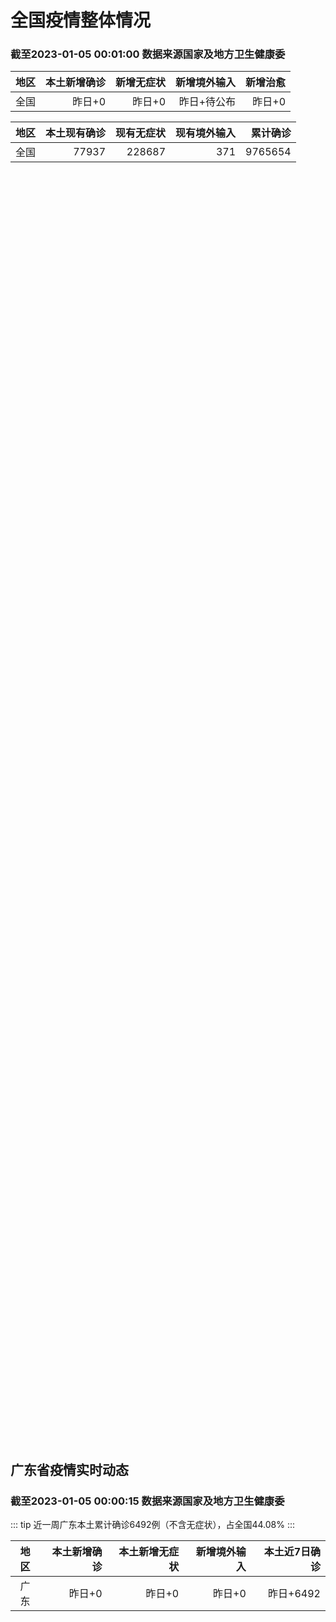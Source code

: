 
# 全国疫情整体情况
### 截至2023-01-05 00:01:00 数据来源国家及地方卫生健康委

|地区|本土新增确诊|新增无症状|新增境外输入|新增治愈|
|:--:|---:|---:|---:|---:|
|全国|昨日+0|昨日+0|昨日+待公布|昨日+0|

|地区|本土现有确诊|现有无症状|现有境外输入|累计确诊|
|:--:|---:|---:|---:|---:|
|全国|77937|228687|371|9765654|

<ChinaMap :dataList="dataList" :title="title"/>

<div id="chinaDayModify" style="width:100%;height:500px;margin-bottom:10px;"></div>
<div id="chinaAddHistoryData" style="width:100%;height:500px;margin-bottom:10px;"></div>
<div id="chinaNowHistoryData" style="width:100%;height:500px;margin-bottom:10px;"></div>
<div id="chinaTotalHistoryData" style="width:100%;height:500px;margin-bottom:10px;"></div>


## 广东省疫情实时动态
### 截至2023-01-05 00:00:15 数据来源国家及地方卫生健康委

::: tip 近一周广东本土累计确诊6492例（不含无症状），占全国44.08%
:::

|地区|本土新增确诊|本土新增无症状|新增境外输入|本土近7日确诊|
|:--:|---:|---:|---:|---:|
|广东|昨日+0|昨日+0|昨日+0|昨日+6492|

<div id="guangdongModify" style="width:100%;height:500px;margin-bottom:10px;"></div>
<div id="guangdongTotalHistory" style="width:100%;height:500px;margin-bottom:10px;"></div>
<div id="guangzhouModifyHistory" style="width:100%;height:500px;margin-bottom:10px;"></div>


<script>
import * as echarts from 'echarts'
export default {
  data(){
    return {
      title: '新增本土确诊',
      dataList: [{name: '台湾', value: 0, addList: []},{name: '香港', value: 0, addList: []},{name: '广东', value: 0, addList: []},{name: '湖北', value: 0, addList: []},{name: '上海', value: 0, addList: []},{name: '吉林', value: 0, addList: []},{name: '四川', value: 0, addList: []},{name: '重庆', value: 0, addList: []},{name: '福建', value: 0, addList: []},{name: '海南', value: 0, addList: []},{name: '河南', value: 0, addList: []},{name: '北京', value: 0, addList: []},{name: '内蒙古', value: 0, addList: []},{name: '云南', value: 0, addList: []},{name: '浙江', value: 0, addList: []},{name: '陕西', value: 0, addList: []},{name: '黑龙江', value: 0, addList: []},{name: '山西', value: 0, addList: []},{name: '山东', value: 0, addList: []},{name: '湖南', value: 0, addList: []},{name: '江苏', value: 0, addList: []},{name: '广西', value: 0, addList: []},{name: '天津', value: 0, addList: []},{name: '辽宁', value: 0, addList: []},{name: '河北', value: 0, addList: []},{name: '澳门', value: 0, addList: []},{name: '新疆', value: 0, addList: []},{name: '江西', value: 0, addList: []},{name: '贵州', value: 0, addList: []},{name: '安徽', value: 0, addList: []},{name: '甘肃', value: 0, addList: []},{name: '西藏', value: 0, addList: []},{name: '青海', value: 0, addList: []},{name: '宁夏', value: 0, addList: []},{name: '南海诸岛', value: 0, addList: []}]
    }
  },
  mounted () {
    const themeObj = {"color":["#2ec7c9","#b6a2de","#5ab1ef","#ffb980","#d87a80","#8d98b3","#e5cf0d","#97b552","#95706d","#dc69aa","#07a2a4","#9a7fd1","#588dd5","#f5994e","#c05050","#59678c","#c9ab00","#7eb00a","#6f5553","#c14089"],"backgroundColor":"rgba(0,0,0,0)","textStyle":{},"title":{"textStyle":{"color":"#008acd"},"subtextStyle":{"color":"#aaaaaa"}},"line":{"itemStyle":{"borderWidth":1},"lineStyle":{"width":2},"symbolSize":3,"symbol":"emptyCircle","smooth":true},"radar":{"itemStyle":{"borderWidth":1},"lineStyle":{"width":2},"symbolSize":3,"symbol":"emptyCircle","smooth":true},"bar":{"itemStyle":{"barBorderWidth":0,"barBorderColor":"#ccc"}},"pie":{"itemStyle":{"borderWidth":0,"borderColor":"#ccc"}},"scatter":{"itemStyle":{"borderWidth":0,"borderColor":"#ccc"}},"boxplot":{"itemStyle":{"borderWidth":0,"borderColor":"#ccc"}},"parallel":{"itemStyle":{"borderWidth":0,"borderColor":"#ccc"}},"sankey":{"itemStyle":{"borderWidth":0,"borderColor":"#ccc"}},"funnel":{"itemStyle":{"borderWidth":0,"borderColor":"#ccc"}},"gauge":{"itemStyle":{"borderWidth":0,"borderColor":"#ccc"}},"candlestick":{"itemStyle":{"color":"#d87a80","color0":"#2ec7c9","borderColor":"#d87a80","borderColor0":"#2ec7c9","borderWidth":1}},"graph":{"itemStyle":{"borderWidth":0,"borderColor":"#ccc"},"lineStyle":{"width":1,"color":"#aaaaaa"},"symbolSize":3,"symbol":"emptyCircle","smooth":true,"color":["#2ec7c9","#b6a2de","#5ab1ef","#ffb980","#d87a80","#8d98b3","#e5cf0d","#97b552","#95706d","#dc69aa","#07a2a4","#9a7fd1","#588dd5","#f5994e","#c05050","#59678c","#c9ab00","#7eb00a","#6f5553","#c14089"],"label":{"color":"#eeeeee"}},"map":{"itemStyle":{"areaColor":"#dddddd","borderColor":"#eeeeee","borderWidth":0.5},"label":{"color":"#d87a80"},"emphasis":{"itemStyle":{"areaColor":"rgba(254,153,78,1)","borderColor":"#444","borderWidth":1},"label":{"color":"rgb(100,0,0)"}}},"geo":{"itemStyle":{"areaColor":"#dddddd","borderColor":"#eeeeee","borderWidth":0.5},"label":{"color":"#d87a80"},"emphasis":{"itemStyle":{"areaColor":"rgba(254,153,78,1)","borderColor":"#444","borderWidth":1},"label":{"color":"rgb(100,0,0)"}}},"categoryAxis":{"axisLine":{"show":true,"lineStyle":{"color":"#008acd"}},"axisTick":{"show":true,"lineStyle":{"color":"#333"}},"axisLabel":{"show":true,"color":"#333"},"splitLine":{"show":false,"lineStyle":{"color":["#eee"]}},"splitArea":{"show":false,"areaStyle":{"color":["rgba(250,250,250,0.3)","rgba(200,200,200,0.3)"]}}},"valueAxis":{"axisLine":{"show":true,"lineStyle":{"color":"#008acd"}},"axisTick":{"show":true,"lineStyle":{"color":"#333"}},"axisLabel":{"show":true,"color":"#333"},"splitLine":{"show":true,"lineStyle":{"color":["#eee"]}},"splitArea":{"show":true,"areaStyle":{"color":["rgba(250,250,250,0.3)","rgba(200,200,200,0.3)"]}}},"logAxis":{"axisLine":{"show":true,"lineStyle":{"color":"#008acd"}},"axisTick":{"show":true,"lineStyle":{"color":"#333"}},"axisLabel":{"show":true,"color":"#333"},"splitLine":{"show":true,"lineStyle":{"color":["#eee"]}},"splitArea":{"show":true,"areaStyle":{"color":["rgba(250,250,250,0.3)","rgba(200,200,200,0.3)"]}}},"timeAxis":{"axisLine":{"show":true,"lineStyle":{"color":"#008acd"}},"axisTick":{"show":true,"lineStyle":{"color":"#333"}},"axisLabel":{"show":true,"color":"#333"},"splitLine":{"show":true,"lineStyle":{"color":["#eee"]}},"splitArea":{"show":false,"areaStyle":{"color":["rgba(250,250,250,0.3)","rgba(200,200,200,0.3)"]}}},"toolbox":{"iconStyle":{"borderColor":"#2ec7c9"},"emphasis":{"iconStyle":{"borderColor":"#18a4a6"}}},"legend":{"textStyle":{"color":"#333333"}},"tooltip":{"axisPointer":{"lineStyle":{"color":"#008acd","width":"1"},"crossStyle":{"color":"#008acd","width":"1"}}},"timeline":{"lineStyle":{"color":"#008acd","width":1},"itemStyle":{"color":"#008acd","borderWidth":1},"controlStyle":{"color":"#008acd","borderColor":"#008acd","borderWidth":0.5},"checkpointStyle":{"color":"#2ec7c9","borderColor":"#2ec7c9"},"label":{"color":"#008acd"},"emphasis":{"itemStyle":{"color":"#a9334c"},"controlStyle":{"color":"#008acd","borderColor":"#008acd","borderWidth":0.5},"label":{"color":"#008acd"}}},"visualMap":{"color":["#5ab1ef","#e0ffff"]},"dataZoom":{"backgroundColor":"rgba(47,69,84,0)","dataBackgroundColor":"#efefff","fillerColor":"rgba(182,162,222,0.2)","handleColor":"#008acd","handleSize":"100%","textStyle":{"color":"#333333"}},"markPoint":{"label":{"color":"#eeeeee"},"emphasis":{"label":{"color":"#eeeeee"}}}}

    echarts.registerTheme('dark', (themeObj))

    this.chartChDay = echarts.init(document.getElementById("chinaDayModify"), "dark")
,this.chartChAdd = echarts.init(document.getElementById("chinaAddHistoryData"), "dark")
,this.chartChNow = echarts.init(document.getElementById("chinaNowHistoryData"), "dark")
,this.chartChTotal = echarts.init(document.getElementById("chinaTotalHistoryData"), "dark")
,this.chartGdMod = echarts.init(document.getElementById("guangdongModify"), "dark")
,this.chartGdTotal = echarts.init(document.getElementById("guangdongTotalHistory"), "dark")
,this.chartGzMod = echarts.init(document.getElementById("guangzhouModifyHistory"), "dark")


    const option_gd_mod = {
      title: {
        text: '广东疫情新增趋势（人）'
      },
      tooltip: {
        trigger: 'axis',
        axisPointer: {
          type: 'cross',
          label: {
            backgroundColor: '#6a7985'
          }
        }
      },
      legend: {
        top: 20,
        data: [{name: '本土新增确诊',icon: 'rect'}, {name: '本土新增无症状',icon: 'rect'},{name: '新增境外输入',icon: 'rect'}]
      },
      grid: {
        left: '3%',
        right: '4%',
        bottom: '3%',
        containLabel: true
      },
      toolbox: {
        feature: {
          saveAsImage: {}
        }
      },
      xAxis: {
        type: 'category',
        boundaryGap: false,
        data: ["11.27","11.28","11.29","11.30","12.01","12.02","12.03","12.04","12.05","12.06","12.07","12.08","12.09","12.10","12.11","12.12","12.13","12.14","12.15","12.16","12.17","12.18","12.19","12.20","12.21","12.22","12.23","12.24","12.25","12.26","12.27","12.28","12.29","12.30","12.31","01.01","01.02","01.03",]
      },
      yAxis: {
        type: 'value'
      },
      series: [
        {
          name: '本土新增确诊',
          type: 'line',
          areaStyle: {},
          emphasis: {
            focus: 'series'
          },
          data: [1347,1168,1518,1599,1782,1666,1868,1686,2120,1719,1437,1391,1115,735,879,775,1044,857,1065,990,915,846,1075,1171,1325,1599,1737,1384,1182,1976,2233,2239,2400,2766,1784,1555,1829,2917,]
        },
        {
          name: '本土新增无症状',
          type: 'line',
          areaStyle: {},
          emphasis: {
            focus: 'series'
          },
          data: [7761,7725,7236,6315,6010,5053,4785,4816,3421,3200,2713,1989,1819,1791,1468,1264,1817,0,0,0,0,0,0,0,0,0,0,0,0,0,0,0,0,0,0,0,0,0,]
        },
        {
          name: '新增境外输入',
          type: 'line',
          areaStyle: {},
          emphasis: {
            focus: 'series'
          },
          data: [24,19,11,12,16,12,14,17,15,15,14,12,10,27,21,22,5,17,17,13,17,31,36,18,47,41,6,11,5,22,82,4,18,9,31,17,18,2,]
        }
      ]
    };

    const option_gd_total = {
      title: {
        text: '广东疫情概览（人）'
      },
      tooltip: {
        trigger: 'axis',
        axisPointer: {
          type: 'cross',
          label: {
            backgroundColor: '#6a7985'
          }
        }
      },
      legend: {
        top: 20,
        data: [{name: '累计确诊',icon: 'rect'},{name: '累计治愈',icon: 'rect'}]
      },
      grid: {
        left: '3%',
        right: '4%',
        bottom: '3%',
        containLabel: true
      },
      toolbox: {
        feature: {
          saveAsImage: {}
        }
      },
      xAxis: {
        type: 'category',
        boundaryGap: false,
        data: ["11.27","11.28","11.29","11.30","12.01","12.02","12.03","12.04","12.05","12.06","12.07","12.08","12.09","12.10","12.11","12.12","12.13","12.14","12.15","12.16","12.17","12.18","12.19","12.20","12.21","12.22","12.23","12.24","12.25","12.26","12.27","12.28","12.29","12.30","12.31","01.01","01.02","01.03","01.04","01.05","01.06","01.07","01.08","01.09","01.10","01.11","01.12","01.13","01.14","01.15","01.16","01.17","01.18","01.19","01.20","01.21","01.22","01.23","01.24",]
      },
      yAxis: {
        type: 'value'
      },
      series: [
        {
          name: '累计确诊',
          type: 'line',
          areaStyle: {},
          emphasis: {
            focus: 'series'
          },
          data: [32927,34114,35643,37254,38666,40344,42226,43929,46450,48187,49638,51041,52166,52928,53828,54625,55674,56548,57630,58633,59565,60442,61553,62742,64114,65754,67497,68892,70079,72077,74392,76635,79053,79053,80868,82440,84287,84287,84287,84287,84287,84287,84287,84287,84287,84287,84287,84287,84287,84287,84287,84287,84287,84287,84287,84287,84287,84287,84287,]
        },
        {
          name: '累计治愈',
          type: 'line',
          areaStyle: {},
          emphasis: {
            focus: 'series'
          },
          data: [11470,11470,22472,22472,24794,24794,24794,24794,24794,24794,24794,24794,24794,24794,24794,24794,24794,24794,24794,24794,24794,24794,24794,51366,51366,51366,51366,51366,51366,51366,51366,51366,51366,51366,51366,51366,51366,51366,51366,51366,51366,51366,51366,51366,51366,51366,51366,51366,51366,51366,51366,51366,51366,51366,51366,51366,51366,51366,51366,]
        }
      ]
    };

    const option_gz_mod = {
      title: {
        text: '广州疫情新增趋势（人）'
      },
      tooltip: {
        trigger: 'axis',
        axisPointer: {
          type: 'cross',
          label: {
            backgroundColor: '#6a7985'
          }
        }
      },
      legend: {
        top: 20,
        data: [{name: '本土新增确诊',icon: 'rect'},{name: '本土新增无症状',icon: 'rect'}]
      },
      grid: {
        left: '3%',
        right: '4%',
        bottom: '3%',
        containLabel: true
      },
      toolbox: {
        feature: {
          saveAsImage: {}
        }
      },
      xAxis: {
        type: 'category',
        boundaryGap: false,
        data: ["1127","1128","1129","1130","1201","1202","1203","1204","1205","1206","1207","1208","1209","1210","1211","1212","1213","1214","1215","1216","1217","1218","1219","1220","1221","1222","1223","1224","1225","0103",]
      },
      yAxis: {
        type: 'value'
      },
      series: [
        {
          name: '本土新增确诊',
          type: 'line',
          areaStyle: {},
          emphasis: {
            focus: 'series'
          },
          data: [1129,959,1236,1313,1468,1201,1197,1044,1505,1233,1042,968,591,286,432,366,554,370,505,451,403,374,537,564,546,0,0,0,0,0,]
        },
        {
          name: '本土新增无症状',
          type: 'line',
          areaStyle: {},
          emphasis: {
            focus: 'series'
          },
          data: [7166,6993,6454,5629,5185,4096,3771,3663,2262,2090,1640,1005,804,817,599,434,741,0,0,0,0,0,0,0,0,0,0,0,0,0,]
        }
      ]
    };

    const option_ch_day  = {
      series: [
        {
          type: 'treemap',
          data: [
            {
              name: '本土新增确诊昨日+0',
              value: 1,
            },
            {
              name: '新增无症状昨日+0',
              value: 1,
            },
            {
              name: '新增境外输入昨日+待公布',
              value: 1,
            },
            {
              name: '新增治愈昨日+0',
              value: 1,
            },
          ]
        }
      ]
    };

    const option_ch_add = {
      title: {
        text: '新增疫情整体走势'
      },
      tooltip: {
        trigger: 'axis',
        axisPointer: {
          type: 'cross',
          label: {
            backgroundColor: '#6a7985'
          }
        }
      },
      legend: {
        top: 20,
        data: [{name: '本土确诊',icon: 'rect'}, {name: '无症状感染',icon: 'rect'},{name: '新增境外输入',icon: 'rect'}]
      },
      grid: {
        left: '3%',
        right: '4%',
        bottom: '3%',
        containLabel: true
      },
      toolbox: {
        feature: {
          saveAsImage: {}
        }
      },
      xAxis: {
        type: 'category',
        boundaryGap: false,
        data: ["11.25","11.26","11.27","11.28","11.29","11.30","12.01","12.02","12.03","12.04","12.05","12.06","12.07","12.08","12.09","12.10","12.11","12.12","12.13","12.14","12.15","12.16","12.17","12.18","12.19","12.20","12.21","12.22","12.23","12.24","12.25","12.26","12.27","12.28","12.29","12.30","12.31","01.01","01.02","01.03",]
      },
      yAxis: {
        type: 'value'
      },
      series: [
        {
          name: '本土确诊',
          type: 'line',
          areaStyle: {},
          emphasis: {
            focus: 'series'
          },
          data: [3405,3648,3748,3561,4236,4080,4233,3933,4168,4247,4988,4351,4031,3588,3034,2270,2171,2270,2249,1944,2091,2229,2028,1918,2656,3049,2966,3696,4103,2940,2637,4388,5136,5080,5491,7179,5102,4499,4804,7685,]
        },
        {
          name: '无症状感染',
          type: 'line',
          areaStyle: {},
          emphasis: {
            focus: 'series'
          },
          data: [31504,35858,36304,34860,33376,31720,30539,28894,27433,25477,22859,20764,17134,13004,10551,8327,6455,5181,0,0,0,0,0,0,0,0,0,0,0,0,0,0,0,0,0,0,0,0,0,0,]
        },
        {
          name: '新增境外输入',
          type: 'line',
          areaStyle: {},
          emphasis: {
            focus: 'series'
          },
          data: [69,61,74,63,52,70,45,55,45,71,58,58,48,49,48,68,69,45,42,56,66,57,69,77,66,52,64,65,25,43,31,48,95,22,24,25,36,24,29,4,]
        }
      ]
    };

    const option_ch_now = {
      title: {
        text: '现有疫情整体走势'
      },
      tooltip: {
        trigger: 'axis',
        axisPointer: {
          type: 'cross',
          label: {
            backgroundColor: '#6a7985'
          }
        }
      },
      legend: {
        top: 20,
        data: [{name: '本土确诊',icon: 'rect'}, {name: '无症状感染',icon: 'rect'},{name: '新增境外输入',icon: 'rect'}]
      },
      grid: {
        left: '3%',
        right: '4%',
        bottom: '3%',
        containLabel: true
      },
      toolbox: {
        feature: {
          saveAsImage: {}
        }
      },
      xAxis: {
        type: 'category',
        boundaryGap: false,
        data: ["11.25","11.26","11.27","11.28","11.29","11.30","12.01","12.02","12.03","12.04","12.05","12.06","12.07","12.08","12.09","12.10","12.11","12.12","12.13","12.14","12.15","12.16","12.17","12.18","12.19","12.20","12.21","12.22","12.23","12.24","12.25","12.26","12.27","12.28","12.29","12.30","12.31","01.01","01.02","01.03","01.04","01.05","01.06","01.07","01.08","01.09","01.10","01.11","01.12","01.13","01.14","01.15","01.16","01.17","01.18","01.19","01.20","01.21","01.22","01.23","01.24",]
      },
      yAxis: {
        type: 'value'
      },
      series: [
        {
          name: '本土确诊',
          type: 'line',
          areaStyle: {},
          emphasis: {
            focus: 'series'
          },
          data: [28985,30646,32348,33190,34851,36571,38012,38648,39571,40008,41882,42366,42724,42640,41065,38903,37461,35849,34830,34288,34283,33888,34193,34808,35509,36636,37295,38884,41265,43449,45397,48154,51406,54566,57769,61980,65890,69817,73790,77937,77937,77937,77937,77937,77937,77937,77937,77937,77937,77937,77937,77937,77937,77937,77937,77937,77937,77937,77937,77937,77937,]
        },
        {
          name: '无症状感染',
          type: 'line',
          areaStyle: {},
          emphasis: {
            focus: 'series'
          },
          data: [760,764,781,777,765,776,736,710,657,625,599,589,542,518,494,488,507,491,444,412,424,446,460,490,467,475,475,471,434,419,406,396,445,435,421,406,408,404,398,371,371,371,371,371,371,371,371,371,371,371,371,371,371,371,371,371,371,371,371,371,371,]
        },
        {
          name: '新增境外输入',
          type: 'line',
          areaStyle: {},
          emphasis: {
            focus: 'series'
          },
          data: [299495,318626,340796,360424,375154,386771,394333,394150,389264,382512,369357,354890,340392,320318,294934,272508,249168,228687,228687,228687,228687,228687,228687,228687,228687,228687,228687,228687,228687,228687,228687,228687,228687,228687,228687,228687,228687,228687,228687,228687,228687,228687,228687,228687,228687,228687,228687,228687,228687,228687,228687,228687,228687,228687,228687,228687,228687,228687,228687,228687,228687,]
        }
      ]
    };

    const option_ch_total = {
      title: {
        text: '累计疫情整体走势'
      },
      tooltip: {
        trigger: 'axis',
        axisPointer: {
          type: 'cross',
          label: {
            backgroundColor: '#6a7985'
          }
        }
      },
      legend: {
        top: 20,
        data: [{name: '确诊(含港澳台)', con: 'rect'}, {name: '死亡(含港澳台)',icon: 'rect'}]
      },
      grid: {
        left: '3%',
        right: '4%',
        bottom: '3%',
        containLabel: true
      },
      toolbox: {
        feature: {
          saveAsImage: {}
        }
      },
      xAxis: {
        type: 'category',
        boundaryGap: false,
        data: ["11.25","11.26","11.27","11.28","11.29","11.30","12.01","12.02","12.03","12.04","12.05","12.06","12.07","12.08","12.09","12.10","12.11","12.12","12.13","12.14","12.15","12.16","12.17","12.18","12.19","12.20","12.21","12.22","12.23","12.24","12.25","12.26","12.27","12.28","12.29","12.30","12.31","01.01","01.02","01.03","01.04","01.05","01.06","01.07","01.08","01.09","01.10","01.11","01.12","01.13","01.14","01.15","01.16","01.17","01.18","01.19","01.20","01.21","01.22","01.23","01.24",]
      },
      yAxis: {
        type: 'value'
      },
      series: [
        {
          name: '确诊(含港澳台)',
          type: 'line',
          areaStyle: {},
          emphasis: {
            focus: 'series'
          },
          data: [9000592,9018455,9036539,9051741,9074256,9074256,9074256,9074256,9074256,9074256,9190921,9212751,9212751,9212751,9212751,9293435,9293435,9326304,9326304,9326304,9326304,9326304,9326304,9326304,9326304,9326304,9326304,9326304,9558276,9558276,9558276,9558276,9558276,9558276,9558276,9765654,9765654,9765654,9765654,9765654,9765654,9765654,9765654,9765654,9765654,9765654,9765654,9765654,9765654,9765654,9765654,9765654,9765654,9765654,9765654,9765654,9765654,9765654,9765654,9765654,9765654,]
        },
        {
          name: '死亡(含港澳台)',
          type: 'line',
          areaStyle: {},
          emphasis: {
            focus: 'series'
          },
          data: [28939,28939,28939,28939,28939,28939,28939,28939,28939,28939,28939,28939,28939,28939,28939,28939,28939,28939,28939,28939,28939,28939,28939,28939,28939,28939,28939,28939,28939,28939,28939,28939,28939,28939,28939,28939,28939,28939,28939,28939,28939,28939,28939,28939,28939,28939,28939,28939,28939,28939,28939,28939,28939,28939,28939,28939,28939,28939,28939,28939,28939,]
        }
      ]
    };

    this.chartGdMod.setOption(option_gd_mod);
    this.chartGdTotal.setOption(option_gd_total);
    this.chartGzMod.setOption(option_gz_mod);
    this.chartChDay.setOption(option_ch_day);
    this.chartChAdd.setOption(option_ch_add);
    this.chartChNow.setOption(option_ch_now);
    this.chartChTotal.setOption(option_ch_total);

    window.onresize = () => {
      this.chartGdMod.resize()
      this.chartGdTotal.resize()
      this.chartGzMod.resize()
      this.chartChDay.resize()
      this.chartChAdd.resize()
      this.chartChNow.resize()
      this.chartChTotal.resize()
    }
  }
}
</script>

## 广东省各地区疫情情况

::: danger 0个中高风险地区
:::

|地区|本土新增确诊|本土新增无症状|本土近7日确诊|中高风险地区|
|:--:|---:|---:|---:|---:|
|广州|0|0|+3023|0|
|汕头|0|0|+514|0|
|深圳|0|0|+480|0|
|云浮|0|0|+320|0|
|惠州|0|0|+302|0|
|佛山|0|0|+258|0|
|潮州|0|0|+253|0|
|中山|0|0|+210|0|
|珠海|0|0|+207|0|
|阳江|0|0|+195|0|
|湛江|0|0|+139|0|
|茂名|0|0|+120|0|
|江门|0|0|+111|0|
|肇庆|0|0|+69|0|
|梅州|0|0|+62|0|
|韶关|0|0|+61|0|
|汕尾|0|0|+55|0|
|清远|0|0|+43|0|
|东莞|0|0|+35|0|
|河源|0|0|+19|0|
|揭阳|0|0|+16|0|
|未公布来源|0|0|0|0|


## 广东疫情热点动态

  
### 01-23 16:50
::: tip “阳康”后查出肺结节，不用急着做手术！
“我们广东省人民医院现在要求，所有新发现的一些肺结节不能立即做手术，一定要有个观察时间，确认不是感染、不是肺炎引起的，再考虑它是肺癌，不能一发现有结节，就想着是肺癌，就马上要做手术。”撰文 |田栋梁广...

医学界

[阅读全文](https://h5.baike.qq.com/mobile/landing.html?docid=20230123A032NC00&isNews=1&adtag=wxjk.yqssc.yqdt)
:::

### 01-22 11:28
::: tip 重返广州疫情“暴风眼”康鹭片区：在这被转运过也“阳过”，还会回来搞钱｜回家故事2023
记者 | 李科文编辑 | 许悦熊永东在抖音上发了条年夜饭的视频，有虾、海带排骨汤，他写道“大年三十餐桌上一定要有的菜”。他在广州海珠区的城中村康乐村做制衣工人，康乐村和鹭江村相隔不远，是广州著名的“制...

界面新闻

[阅读全文](https://h5.baike.qq.com/mobile/landing.html?docid=20230122A0237300&isNews=1&adtag=wxjk.yqssc.yqdt)
:::

### 01-20 06:04
::: tip 国务院联防联控机制：多方入手降低春运疫情传播风险
【抗疫中我们众志成城55】国务院联防联控机制1月19日就春节期间疫情防控有关情况召开新闻发布会。交通运输部应急办副主任周旻介绍说，今年春运是疫情防控进入新阶段后的第一个春运，客流量大幅回升，当前已进入...

中国青年网

[阅读全文](https://h5.baike.qq.com/mobile/landing.html?docid=20230120A00E4N00&isNews=1&adtag=wxjk.yqssc.yqdt)
:::

### 01-19 09:22
::: tip 广州新冠病毒人群感染率超85％ 疫情进入流行尾期
 中新社广州1月18日电 (王华 吴秋韵)广州市卫生健康委员会18日通报，该市新冠病毒人群感染率超过85%，疫情已进入流行尾期。据介绍，该市流行毒株仍为奥密克戎BA.5.2，暂未在本土感染者中检测出X...

中国新闻网

[阅读全文](https://h5.baike.qq.com/mobile/landing.html?docid=20230118A06H8W00&isNews=1&adtag=wxjk.yqssc.yqdt)
:::

### 01-19 08:54
::: tip 广州春节期间开设215个核酸检测采样点！详细清单
1月18日，记者从广州市卫健委获悉，为满足部分市民核酸检测需求，广州市春节期间（除夕至初六）开设215个便民采样点。广州市卫健委同时公布了核酸采样点地址、服务时间等相关信息，请有核酸检测需求的广大市民...

羊城晚报

[阅读全文](https://h5.baike.qq.com/mobile/landing.html?docid=20230119A011Z900&isNews=1&adtag=wxjk.yqssc.yqdt)
:::

### 01-18 20:46
::: tip 暖心！江门为5000多户困难残疾人送上防疫爱心包
南都讯 记者罗韵姿 近日，江门市各级残联开展“同心抗疫 爱心助残”防疫爱心包物资捐赠活动，为5000多户独居、一户全（多）残、行动不便的残疾人家庭和康复机构学员送上防疫物资和生活物资，全力保障残疾人群...

南方都市报

[阅读全文](https://h5.baike.qq.com/mobile/landing.html?docid=20230118A07P9S00&isNews=1&adtag=wxjk.yqssc.yqdt)
:::

### 01-18 18:44
::: tip 地方新闻精选｜广州人群感染率超过85％ 西安感染高峰已平稳度过
【广东】广州人群感染率超过85%，暂未发现XBB本土感染者据央视新闻客户端报道，1月18日，广州市新闻办召开新闻发布会。广州市卫健委副主任、新闻发言人张屹通报，近期广州新冠病毒感染疫情已进入流行尾期，...

界面新闻

[阅读全文](https://h5.baike.qq.com/mobile/landing.html?docid=20230118A06HEX00&isNews=1&adtag=wxjk.yqssc.yqdt)
:::

### 01-18 14:58
::: tip 广州人群感染率，刚刚披露
广州市1月18日召开春节期间市场供应、保障工作新闻发布会。广州市卫生健康委副主任、新闻发言人张屹通报，从监测情况看, 近期广州新冠病毒感染疫情已进入流行尾期，医疗机构门急诊、发热门诊已基本恢复到正常诊...

环球时报新媒体

[阅读全文](https://h5.baike.qq.com/mobile/landing.html?docid=20230118A041TO00&isNews=1&adtag=wxjk.yqssc.yqdt)
:::

### 01-18 14:22
::: tip 广州新冠病毒感染疫情已进入流行尾期
1月18日，广州市新闻办召开新闻发布会。会上，广州市卫生健康委副主任、新闻发言人张屹通报，近期广州新冠病毒感染疫情已进入流行尾期，医疗机构门急诊、发热门诊已基本恢复到正常诊疗水平。流行毒株仍为奥密克戎...

成都商报红星新闻

[阅读全文](https://h5.baike.qq.com/mobile/landing.html?docid=20230118A03SC900&isNews=1&adtag=wxjk.yqssc.yqdt)
:::

### 01-18 13:13
::: tip 广州：为基层医疗机构发放退烧药 开设215个便民核酸采样点
 南方网讯（记者/李润芳）1月18日，广州召开春节期间市场供应、保障工作新闻发布会。广州市卫健委副主任、新闻发言人张屹在会上介绍，春节期间，广州为基层医疗卫生机构配备了14142个指氧仪和一批制氧机，...

南方新闻网

[阅读全文](https://h5.baike.qq.com/mobile/landing.html?docid=20230118A039Q400&isNews=1&adtag=wxjk.yqssc.yqdt)
:::


## 广州疫情热点动态

  
### 01-23 16:50
::: tip “阳康”后查出肺结节，不用急着做手术！
“我们广东省人民医院现在要求，所有新发现的一些肺结节不能立即做手术，一定要有个观察时间，确认不是感染、不是肺炎引起的，再考虑它是肺癌，不能一发现有结节，就想着是肺癌，就马上要做手术。”撰文 |田栋梁广...

医学界

[阅读全文](https://h5.baike.qq.com/mobile/landing.html?docid=20230123A032NC00&isNews=1&adtag=wxjk.yqssc.yqdt)
:::

### 01-22 11:28
::: tip 重返广州疫情“暴风眼”康鹭片区：在这被转运过也“阳过”，还会回来搞钱｜回家故事2023
记者 | 李科文编辑 | 许悦熊永东在抖音上发了条年夜饭的视频，有虾、海带排骨汤，他写道“大年三十餐桌上一定要有的菜”。他在广州海珠区的城中村康乐村做制衣工人，康乐村和鹭江村相隔不远，是广州著名的“制...

界面新闻

[阅读全文](https://h5.baike.qq.com/mobile/landing.html?docid=20230122A0237300&isNews=1&adtag=wxjk.yqssc.yqdt)
:::

### 01-20 06:04
::: tip 国务院联防联控机制：多方入手降低春运疫情传播风险
【抗疫中我们众志成城55】国务院联防联控机制1月19日就春节期间疫情防控有关情况召开新闻发布会。交通运输部应急办副主任周旻介绍说，今年春运是疫情防控进入新阶段后的第一个春运，客流量大幅回升，当前已进入...

中国青年网

[阅读全文](https://h5.baike.qq.com/mobile/landing.html?docid=20230120A00E4N00&isNews=1&adtag=wxjk.yqssc.yqdt)
:::

### 01-19 09:22
::: tip 广州新冠病毒人群感染率超85％ 疫情进入流行尾期
 中新社广州1月18日电 (王华 吴秋韵)广州市卫生健康委员会18日通报，该市新冠病毒人群感染率超过85%，疫情已进入流行尾期。据介绍，该市流行毒株仍为奥密克戎BA.5.2，暂未在本土感染者中检测出X...

中国新闻网

[阅读全文](https://h5.baike.qq.com/mobile/landing.html?docid=20230118A06H8W00&isNews=1&adtag=wxjk.yqssc.yqdt)
:::

### 01-19 08:54
::: tip 广州春节期间开设215个核酸检测采样点！详细清单
1月18日，记者从广州市卫健委获悉，为满足部分市民核酸检测需求，广州市春节期间（除夕至初六）开设215个便民采样点。广州市卫健委同时公布了核酸采样点地址、服务时间等相关信息，请有核酸检测需求的广大市民...

羊城晚报

[阅读全文](https://h5.baike.qq.com/mobile/landing.html?docid=20230119A011Z900&isNews=1&adtag=wxjk.yqssc.yqdt)
:::

### 01-18 20:46
::: tip 暖心！江门为5000多户困难残疾人送上防疫爱心包
南都讯 记者罗韵姿 近日，江门市各级残联开展“同心抗疫 爱心助残”防疫爱心包物资捐赠活动，为5000多户独居、一户全（多）残、行动不便的残疾人家庭和康复机构学员送上防疫物资和生活物资，全力保障残疾人群...

南方都市报

[阅读全文](https://h5.baike.qq.com/mobile/landing.html?docid=20230118A07P9S00&isNews=1&adtag=wxjk.yqssc.yqdt)
:::

### 01-18 18:44
::: tip 地方新闻精选｜广州人群感染率超过85％ 西安感染高峰已平稳度过
【广东】广州人群感染率超过85%，暂未发现XBB本土感染者据央视新闻客户端报道，1月18日，广州市新闻办召开新闻发布会。广州市卫健委副主任、新闻发言人张屹通报，近期广州新冠病毒感染疫情已进入流行尾期，...

界面新闻

[阅读全文](https://h5.baike.qq.com/mobile/landing.html?docid=20230118A06HEX00&isNews=1&adtag=wxjk.yqssc.yqdt)
:::

### 01-18 14:58
::: tip 广州人群感染率，刚刚披露
广州市1月18日召开春节期间市场供应、保障工作新闻发布会。广州市卫生健康委副主任、新闻发言人张屹通报，从监测情况看, 近期广州新冠病毒感染疫情已进入流行尾期，医疗机构门急诊、发热门诊已基本恢复到正常诊...

环球时报新媒体

[阅读全文](https://h5.baike.qq.com/mobile/landing.html?docid=20230118A041TO00&isNews=1&adtag=wxjk.yqssc.yqdt)
:::

### 01-18 14:22
::: tip 广州新冠病毒感染疫情已进入流行尾期
1月18日，广州市新闻办召开新闻发布会。会上，广州市卫生健康委副主任、新闻发言人张屹通报，近期广州新冠病毒感染疫情已进入流行尾期，医疗机构门急诊、发热门诊已基本恢复到正常诊疗水平。流行毒株仍为奥密克戎...

成都商报红星新闻

[阅读全文](https://h5.baike.qq.com/mobile/landing.html?docid=20230118A03SC900&isNews=1&adtag=wxjk.yqssc.yqdt)
:::

### 01-18 13:13
::: tip 广州：为基层医疗机构发放退烧药 开设215个便民核酸采样点
 南方网讯（记者/李润芳）1月18日，广州召开春节期间市场供应、保障工作新闻发布会。广州市卫健委副主任、新闻发言人张屹在会上介绍，春节期间，广州为基层医疗卫生机构配备了14142个指氧仪和一批制氧机，...

南方新闻网

[阅读全文](https://h5.baike.qq.com/mobile/landing.html?docid=20230118A039Q400&isNews=1&adtag=wxjk.yqssc.yqdt)
:::

